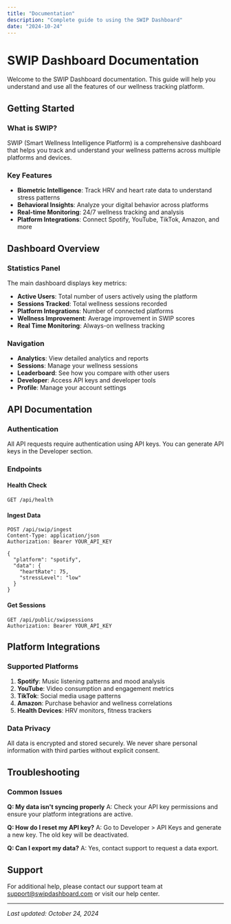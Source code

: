 ```yaml
---
title: "Documentation"
description: "Complete guide to using the SWIP Dashboard"
date: "2024-10-24"
---
```


# SWIP Dashboard Documentation

Welcome to the SWIP Dashboard documentation. This guide will help you understand and use all the features of our wellness tracking platform.

## Getting Started

### What is SWIP?

SWIP (Smart Wellness Intelligence Platform) is a comprehensive dashboard that helps you track and understand your wellness patterns across multiple platforms and devices.

### Key Features

- **Biometric Intelligence**: Track HRV and heart rate data to understand stress patterns
- **Behavioral Insights**: Analyze your digital behavior across platforms
- **Real-time Monitoring**: 24/7 wellness tracking and analysis
- **Platform Integrations**: Connect Spotify, YouTube, TikTok, Amazon, and more

## Dashboard Overview

### Statistics Panel

The main dashboard displays key metrics:

- **Active Users**: Total number of users actively using the platform
- **Sessions Tracked**: Total wellness sessions recorded
- **Platform Integrations**: Number of connected platforms
- **Wellness Improvement**: Average improvement in SWIP scores
- **Real Time Monitoring**: Always-on wellness tracking

### Navigation

- **Analytics**: View detailed analytics and reports
- **Sessions**: Manage your wellness sessions
- **Leaderboard**: See how you compare with other users
- **Developer**: Access API keys and developer tools
- **Profile**: Manage your account settings

## API Documentation

### Authentication

All API requests require authentication using API keys. You can generate API keys in the Developer section.

### Endpoints

#### Health Check
```
GET /api/health
```

#### Ingest Data
```
POST /api/swip/ingest
Content-Type: application/json
Authorization: Bearer YOUR_API_KEY

{
  "platform": "spotify",
  "data": {
    "heartRate": 75,
    "stressLevel": "low"
  }
}
```

#### Get Sessions
```
GET /api/public/swipsessions
Authorization: Bearer YOUR_API_KEY
```

## Platform Integrations

### Supported Platforms

1. **Spotify**: Music listening patterns and mood analysis
2. **YouTube**: Video consumption and engagement metrics
3. **TikTok**: Social media usage patterns
4. **Amazon**: Purchase behavior and wellness correlations
5. **Health Devices**: HRV monitors, fitness trackers

### Data Privacy

All data is encrypted and stored securely. We never share personal information with third parties without explicit consent.

## Troubleshooting

### Common Issues

**Q: My data isn't syncing properly**
A: Check your API key permissions and ensure your platform integrations are active.

**Q: How do I reset my API key?**
A: Go to Developer > API Keys and generate a new key. The old key will be deactivated.

**Q: Can I export my data?**
A: Yes, contact support to request a data export.

## Support

For additional help, please contact our support team at support@swipdashboard.com or visit our help center.

---

*Last updated: October 24, 2024*
